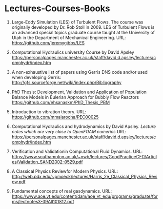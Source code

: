 # Lectures-Courses-Books

1. Large-Eddy Simulation (LES) of Turbulent Flows. The course was originally developed by Dr. Rob Stoll in 2009. LES of Turbulent Flows is an advanced special topics graduate course taught at the University of Utah in the Department of Mechanical Engineering. URL: https://github.com/jeremygibbs/LES

2. Computational Hydraulics university Course by David Apsley https://personalpages.manchester.ac.uk/staff/david.d.apsley/lectures/comphydr/index.htm

3. A non-exhaustive list of papers using Gerris DNS code and/or used when developing Gerris: http://gfs.sourceforge.net/wiki/index.php/Bibliography

4. PhD Thesis: Development, Validation and Application of Population Balance Models in Eulerian Approach for Bubbly Flow Reactors https://github.com/ehsanaskm/PhD_Thesis_PBM

5. Introduction to vibration theory. URL: https://github.com/mmaiarocha/PEC00025

6. Computational Hydraulics and hydrodynamics by David Apsley. _Lecture notes which are very close to OpenFOAM numerics_ URL: https://personalpages.manchester.ac.uk/staff/david.d.apsley/lectures/comphydr/index.htm

7. Verification and Validationin Computational Fluid Dynamics. URL: https://www.southampton.ac.uk/~nwb/lectures/GoodPracticeCFD/Articles/Validation_SAND2002-0529.pdf

8. A Classical Physics Reviewfor Modern Physics. URL: http://web.pdx.edu/~pmoeck/lectures/Harris_2e_Classical_Physics_Review.pdf

9. Fundamental concepts of real gasdynamics. URL: https://www.aoe.vt.edu/content/dam/aoe_vt_edu/programs/graduate/forms/lectnotes3-09All101812.pdf
